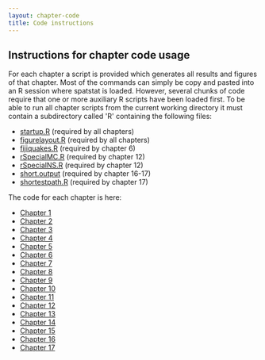 ```yaml
---
layout: chapter-code
title: Code instructions
---
```


## Instructions for chapter code usage

For each chapter a script is provided which generates all results and figures of that chapter.
Most of the commands can simply be copy and pasted into an R session where spatstat is loaded.
However, several chunks of code require that one or more auxiliary R scripts have been loaded first.
To be able to run all chapter scripts from the current working directory it must contain a subdirectory called 'R' containing the following files:

- [startup.R](R/startup.html) (required by all chapters)
- [figurelayout.R](R/figurelayout.html) (required by all chapters)
- [fijiquakes.R](R/fijiquakes.html) (required by chapter 6)
- [rSpecialMC.R](R/rSpecialMC.html) (required by chapter 12)
- [rSpecialNS.R](R/rSpecialNS.html) (required by chapter 12)
- [short.output](R/short.output.html) (required by chapter 16-17)
- [shortestpath.R](R/shortestpath.html) (required by chapter 17)

The code for each chapter is here: 

- [Chapter 1](chapter01.html)
- [Chapter 2](chapter02.html)
- [Chapter 3](chapter03.html)
- [Chapter 4](chapter04.html)
- [Chapter 5](chapter05.html)
- [Chapter 6](chapter06.html)
- [Chapter 7](chapter07.html)
- [Chapter 8](chapter08.html)
- [Chapter 9](chapter09.html)
- [Chapter 10](chapter10.html)
- [Chapter 11](chapter11.html)
- [Chapter 12](chapter12.html)
- [Chapter 13](chapter13.html)
- [Chapter 14](chapter14.html)
- [Chapter 15](chapter15.html)
- [Chapter 16](chapter16.html)
- [Chapter 17](chapter17.html)
